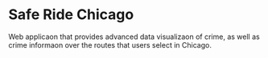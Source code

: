 # Safe Ride Chicago
Web applicaon that provides advanced data visualizaon of crime, as well as crime informaon over the routes that users select in Chicago. 
